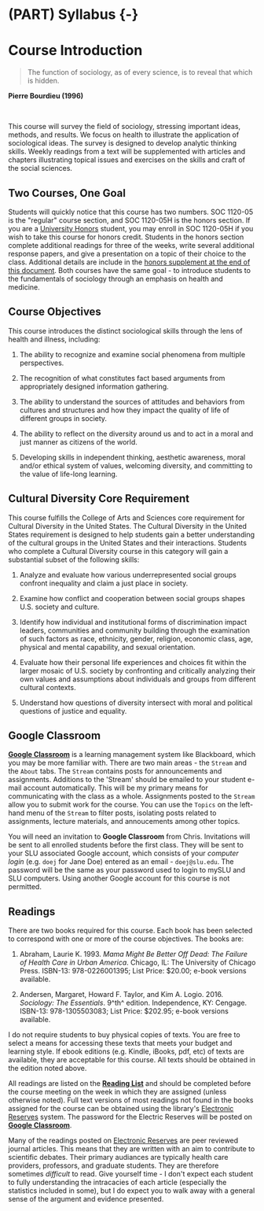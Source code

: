# (PART) Syllabus {-}

# Course Introduction

> The function of sociology, as of every science, is to reveal that which is hidden.

**Pierre Bourdieu (1996)**

</br>

This course will survey the field of sociology, stressing important ideas, methods, and results. We focus on health to illustrate the application of sociological ideas. The survey is designed to develop analytic thinking skills. Weekly readings from a text will be supplemented with articles and chapters illustrating topical issues and exercises on the skills and craft of the social sciences.

## Two Courses, One Goal

Students will quickly notice that this course has two numbers. SOC 1120-05 is the "regular" course section, and SOC 1120-05H is the honors section. If you are a [University Honors](https://www.slu.edu/honors/index.php) student, you may enroll in SOC 1120-05H if you wish to take this course for honors credit. Students in the honors section complete additional readings for three of the weeks, write several additional response papers, and give a presentation on a topic of their choice to the class. Additional details are include in the [honors supplement at the end of this document](/honors-overview.html). Both courses have the same goal - to introduce students to the fundamentals of sociology through an emphasis on health and medicine.

## Course Objectives

This course introduces the distinct sociological skills through the lens of health and illness, including:

1.  The ability to recognize and examine social phenomena from multiple perspectives.

2.  The recognition of what constitutes fact based arguments from appropriately designed information gathering.

3.  The ability to understand the sources of attitudes and behaviors from cultures and structures and how they impact the quality of life of different groups in society.

4.  The ability to reflect on the diversity around us and to act in a moral and just manner as citizens of the world.

5.  Developing skills in independent thinking, aesthetic awareness, moral and/or ethical system of values, welcoming diversity, and committing to the value of life-long learning.

## Cultural Diversity Core Requirement

This course fulfills the College of Arts and Sciences core requirement for Cultural Diversity in the United States. The Cultural Diversity in the United States requirement is designed to help students gain a better understanding of the cultural groups in the United States and their interactions. Students who complete a Cultural Diversity course in this category will gain a substantial subset of the following skills:

1.  Analyze and evaluate how various underrepresented social groups confront inequality and claim a just place in society.

2.  Examine how conflict and cooperation between social groups shapes U.S. society and culture.

3.  Identify how individual and institutional forms of discrimination impact leaders, communities and community building through the examination of such factors as race, ethnicity, gender, religion, economic class, age, physical and mental capability, and sexual orientation.

4.  Evaluate how their personal life experiences and choices fit within the larger mosaic of U.S. society by confronting and critically analyzing their own values and assumptions about individuals and groups from different cultural contexts.

5.  Understand how questions of diversity intersect with moral and political questions of justice and equality.

## Google Classroom

**[Google Classroom](https://classroom.google.com)** is a learning management system like Blackboard, which you may be more familiar with. There are two main areas - the `Stream` and the `About` tabs. The `Stream` contains posts for announcements and assignments. Additions to the 'Stream' should be emailed to your student e-mail account automatically. This will be my primary means for communicating with the class as a whole. Assignments posted to the `Stream` allow you to submit work for the course. You can use the `Topics` on the left-hand menu of the `Stream` to filter posts, isolating posts related to assignments, lecture materials, and annoucements among other topics.

You will need an invitation to **Google Classroom** from Chris. Invitations will be sent to all enrolled students before the first class. They will be sent to your SLU associated Google account, which consists of your *computer login* (e.g. `doej` for Jane Doe) entered as an email - `doej@slu.edu`. The password will be the same as your password used to login to mySLU and SLU computers. Using another Google account for this course is not permitted.

## Readings

There are two books required for this course. Each book has been selected to correspond with one or more of the course objectives. The books are:

1.  Abraham, Laurie K. 1993. *Mama Might Be Better Off Dead: The Failure of Health Care in Urban America*. Chicago, IL: The University of Chicago Press. ISBN-13: 978-0226001395; List Price: $20.00; e-book versions available.

2.  Andersen, Margaret, Howard F. Taylor, and Kim A. Logio. 2016. *Sociology: The Essentials*. 9^th^ edition. Independence, KY: Cengage. ISBN-13: 978-1305503083; List Price: $202.95; e-book versions available.

I do not require students to buy physical copies of texts. You are free to select a means for accessing these texts that meets your budget and learning style. If ebook editions (e.g. Kindle, iBooks, pdf, etc) of texts are available, they are acceptable for this course. All texts should be obtained in the edition noted above.

All readings are listed on the [**Reading List**](/lecture-schedule.html) and should be completed before the course meeting on the week in which they are assigned (unless otherwise noted). Full text versions of most readings not found in the books assigned for the course can be obtained using the library's [Electronic Reserves](http://eres.slu.edu/eres/coursepass.aspx?cid=4443) system. The password for the Electric Reserves will be posted on **[Google Classroom](https://classroom.google.com)**.

Many of the readings posted on [Electronic Reserves](http://eres.slu.edu/eres/coursepass.aspx?cid=4443) are peer reviewed journal articles. This means that they are written with an aim to contribute to scientific debates. Their primary audiances are typically health care providers, professors, and graduate students. They are therefore sometimes *difficult* to read. Give yourself time - I don't expect each student to fully understanding the intracacies of each article (especially the statistics included in some), but I do expect you to walk away with a general sense of the argument and evidence presented.

